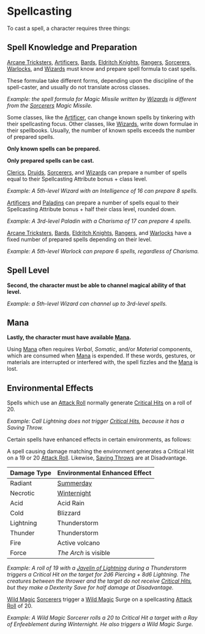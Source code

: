 # Spellcasting

To cast a spell, a character requires three things:

## Spell Knowledge and Preparation

[Arcane Tricksters], [Artificers], [Bards], [Eldritch Knights], [Rangers], [Sorcerers], [Warlocks], and [Wizards] must know and prepare spell formula
to cast spells.

These formulae take different forms, depending upon the discipline of the spell-caster, and usually do not translate across classes.

*Example: the spell formula for Magic Missile written by [Wizards] is different from the [Sorcerers] Magic Missile.*

Some classes, like the [Artificer](artificer.md), can change known spells by tinkering with their spellcasting focus. Other classes, like [Wizards], write down formulae in their spellbooks. Usually, the number of known spells exceeds the number of prepared spells.

**Only known spells can be prepared.**

**Only prepared spells can be cast.**

[Clerics], [Druids], [Sorcerers], and [Wizards] can prepare a number of spells equal to their Spellcasting Attribute bonus + class level.

*Example: A 5th-level Wizard with an Intelligence of 16 can prepare 8 spells.*

[Artificers] and [Paladins] can prepare a number of spells equal to their Spellcasting Attribute bonus + half their class level, rounded down.

*Example: A 3rd-level Paladin with a Charisma of 17 can prepare 4 spells.*

[Arcane Tricksters], [Bards], [Eldritch Knights], [Rangers], and [Warlocks] have a fixed number of prepared spells depending on their level.

*Example: A 5th-level Warlock can prepare 6 spells, regardless of Charisma.*

## Spell Level

**Second, the character must be able to channel magical ability of that level.**

*Example: a 5th-level Wizard can channel up to 3rd-level spells.*

## Mana

**Lastly, the character must have available [Mana].**


Using [Mana] often requires *Verbal*, *Somatic*, and/or *Material* components, which are consumed when [Mana] is expended.
If these words, gestures, or materials are interrupted or interfered with, the spell fizzles and the [Mana] is lost.

## Environmental Effects

Spells which use an [Attack Roll] normally generate [Critical Hits] on a roll of 20.

*Example: Call Lightning does not trigger [Critical Hits], because it has a Saving Throw.*

Certain spells have enhanced effects in certain environments, as follows:

A spell causing damage matching the environment generates a Critical Hit on a 19 or 20 [Attack Roll].
Likewise, [Saving Throws] are at Disadvantage.

| Damage Type | Environmental Enhanced Effect |
| ----------- | ----------------------------- |
| Radiant     | [Summerday] |
| Necrotic    | [Winternight] |
| Acid        | Acid Rain |
| Cold        | Blizzard |
| Lightning   | Thunderstorm |
| Thunder     | Thunderstorm |
| Fire        | Active volcano |
| Force       | *The Arch* is visible |

*Example: A roll of 19 with a [Javelin of Lightning] during a Thunderstorm triggers a Critical Hit on the target for 2d6 Piercing + 8d6 Lightning.
The creatures between the thrower and the target do not receive [Critical Hits], but they make a Dexterity Save for half damage at Disadvantage.*

[Wild Magic] [Sorcerers] trigger a [Wild Magic] Surge on a spellcasting [Attack Roll] of 20.

*Example: A Wild Magic Sorcerer rolls a 20 to Critical Hit a target with a Ray of Enfeeblement during Winternight.
He also triggers a Wild Magic Surge.*

[Arcane Tricksters]: https://www.dndbeyond.com/classes/rogue#ArcaneTrickster
[Artificers]: artificer.md
[Bards]: https://www.dndbeyond.com/classes/bard
[Clerics]: https://www.dndbeyond.com/classes/cleric
[Druids]: https://www.dndbeyond.com/classes/druid
[Eldritch Knights]: https://www.dndbeyond.com/classes/fighter#EldritchKnight
[Paladins]: https://www.dndbeyond.com/classes/paladin
[Rangers]: https://www.dndbeyond.com/classes/ranger
[Sorcerers]: https://www.dndbeyond.com/classes/sorcerer
[Warlocks]: https://www.dndbeyond.com/classes/warlock
[Wizards]: https://www.dndbeyond.com/classes/wizard
[Mana]:mana.md
[Attack Roll]: https://www.dndbeyond.com/sources/basic-rules/combat#AttackRolls
[Critical Hits]: https://www.dndbeyond.com/sources/basic-rules/combat#CriticalHits
[damage type]: https://www.dndbeyond.com/sources/basic-rules/combat#DamageTypes
[Wild Magic]: https://www.dndbeyond.com/classes/sorcerer#WildMagic
[Javelin of Lightning]: https://www.dndbeyond.com/magic-items/4667-javelin-of-lightning
[Saving Throws]: https://www.dndbeyond.com/sources/basic-rules/using-ability-scores#SavingThrows
[Summerday]: ../background/seasons.md
[Winternight]: ../background/seasons.md